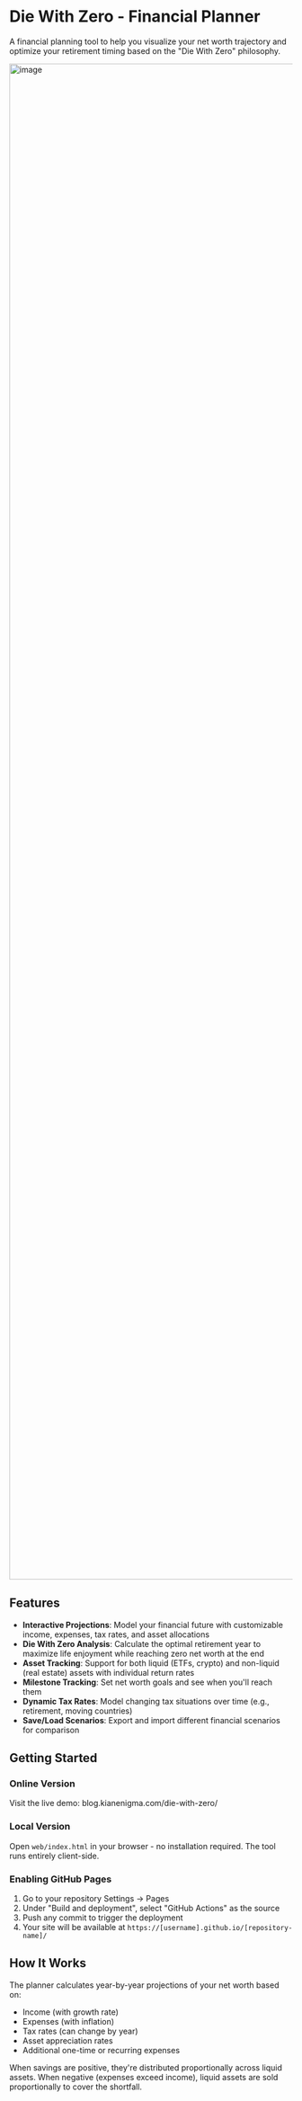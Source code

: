 # Die With Zero - Financial Planner

A financial planning tool to help you visualize your net worth trajectory and optimize your retirement timing based on the "Die With Zero" philosophy.

<img width="4966" height="2698" alt="image" src="https://github.com/user-attachments/assets/1dc43d6f-3a1e-4108-a2a3-ed926e0317d1" />

## Features

- **Interactive Projections**: Model your financial future with customizable income, expenses, tax rates, and asset allocations
- **Die With Zero Analysis**: Calculate the optimal retirement year to maximize life enjoyment while reaching zero net worth at the end
- **Asset Tracking**: Support for both liquid (ETFs, crypto) and non-liquid (real estate) assets with individual return rates
- **Milestone Tracking**: Set net worth goals and see when you'll reach them
- **Dynamic Tax Rates**: Model changing tax situations over time (e.g., retirement, moving countries)
- **Save/Load Scenarios**: Export and import different financial scenarios for comparison

## Getting Started

### Online Version
Visit the live demo: blog.kianenigma.com/die-with-zero/

### Local Version
Open `web/index.html` in your browser - no installation required. The tool runs entirely client-side.

### Enabling GitHub Pages
1. Go to your repository Settings → Pages
2. Under "Build and deployment", select "GitHub Actions" as the source
3. Push any commit to trigger the deployment
4. Your site will be available at `https://[username].github.io/[repository-name]/`

## How It Works

The planner calculates year-by-year projections of your net worth based on:
- Income (with growth rate)
- Expenses (with inflation)
- Tax rates (can change by year)
- Asset appreciation rates
- Additional one-time or recurring expenses

When savings are positive, they're distributed proportionally across liquid assets. When negative (expenses exceed income), liquid assets are sold proportionally to cover the shortfall.
